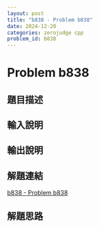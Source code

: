 ```yaml
---
layout: post
title: "b838 - Problem b838"
date: 2024-12-20
categories: zerojudge cpp
problem_id: b838
---
```


# Problem b838

## 題目描述



## 輸入說明



## 輸出說明



## 解題連結

[b838 - Problem b838](https://zerojudge.tw/ShowProblem?problemid=b838)

## 解題思路

